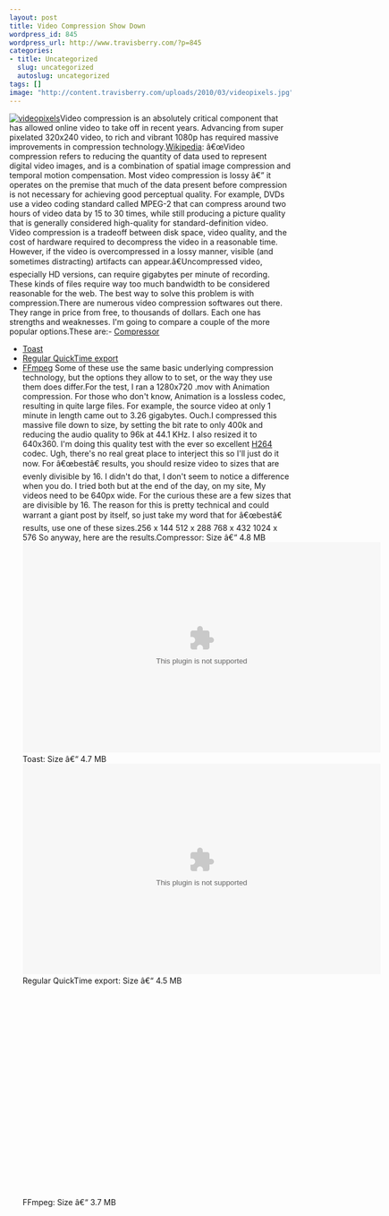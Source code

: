 ```yaml
--- 
layout: post
title: Video Compression Show Down
wordpress_id: 845
wordpress_url: http://www.travisberry.com/?p=845
categories: 
- title: Uncategorized
  slug: uncategorized
  autoslug: uncategorized
tags: []
image: "http://content.travisberry.com/uploads/2010/03/videopixels.jpg"
---
```

[![](http://content.travisberry.com/uploads/2010/03/videopixels.jpg "videopixels")](http://www.flickr.com/photos/reckon/3262118500/)Video compression is an absolutely critical component that has allowed online video to take off in recent years. Advancing from super pixelated 320x240 video, to rich and vibrant 1080p has required massive improvements in compression technology.<!--more-->[Wikipedia](http://en.wikipedia.org/wiki/Video_compression): â€œVideo compression refers to reducing the quantity of data used to represent digital video images, and is a combination of spatial image compression and temporal motion compensation. Most video compression is lossy â€” it operates on the premise that much of the data present before compression is not necessary for achieving good perceptual quality. For example, DVDs use a video coding standard called MPEG-2 that can compress around two hours of video data by 15 to 30 times, while still producing a picture quality that is generally considered high-quality for standard-definition video. Video compression is a tradeoff between disk space, video quality, and the cost of hardware required to decompress the video in a reasonable time. However, if the video is overcompressed in a lossy manner, visible (and sometimes distracting) artifacts can appear.â€Uncompressed video, especially HD versions, can require gigabytes per minute of recording. These kinds of files require way too much bandwidth to be considered reasonable for the web. The best way to solve this problem is with compression.There are numerous video compression softwares out there. They range in price from free, to thousands of dollars. Each one has strengths and weaknesses. I'm going to compare a couple of the more popular options.These are:- [Compressor](http://www.apple.com/finalcutstudio/compressor/)
- [Toast](http://www.roxio.com/enu/products/toast/titanium/overview.html)
- [Regular QuickTime export](http://www.apple.com/quicktime/tutorials/h264.html)
- [FFmpeg](http://ffmpeg.org/)
Some of these use the same basic underlying compression technology, but the options they allow to to set, or the way they use them does differ.For the test, I ran a 1280x720 .mov with Animation compression. For those who don't know, Animation is a lossless codec, resulting in quite large files. For example, the source video at only 1 minute in length came out to 3.26 gigabytes. Ouch.I compressed this massive file down to size, by setting the bit rate to only 400k and reducing the audio quality to 96k at 44.1 KHz. I also resized it to 640x360. I'm doing this quality test with the ever so excellent [H264](http://en.wikipedia.org/wiki/H.264) codec. Ugh, there's no real great place to interject this so I'll just do it now. For â€œbestâ€ results, you should resize video to sizes that are evenly divisible by 16. I didn't do that, I don't seem to notice a difference when you do. I tried both but at the end of the day, on my site, My videos need to be 640px wide. For the curious these are a few sizes that are divisible by 16. The reason for this is pretty technical and could warrant a giant post by itself, so just take my word that for â€œbestâ€ results, use one of these sizes.256 x 144 512 x 288 768 x 432 1024 x 576 So anyway, here are the results.Compressor: Size â€“ 4.8 MB<object classid="clsid:02BF25D5-8C17-4B23-BC80-D3488ABDDC6B" codebase="http://www.apple.com/qtactivex/qtplugin.cab" height="376" width="640"><param name="src" value="http://www.travisberry.com/videocompressiontests/demoforweb33fromcompressor.mov" /><param name="autoplay" value="true" /><param name="type" value="video/quicktime" height="376" width="640" /><embed src="http://www.travisberry.com/videocompressiontests/demoforweb33fromcompressor.mov" height="376" width="640" autoplay="false" type="video/quicktime" pluginspage="http://www.apple.com/quicktime/download/">Toast: Size â€“ 4.7 MB</embed><object classid="clsid:02BF25D5-8C17-4B23-BC80-D3488ABDDC6B" codebase="http://www.apple.com/qtactivex/qtplugin.cab" height="376" width="640"><param name="src" value="http://www.travisberry.com/videocompressiontests/demoforweb3fromtoast.mov" /><param name="autoplay" value="true" /><param name="type" value="video/quicktime" height="376" width="640" /><embed src="http://www.travisberry.com/videocompressiontests/demoforweb3fromtoast.mov" height="376" width="640" autoplay="false" type="video/quicktime" pluginspage="http://www.apple.com/quicktime/download/">Regular QuickTime export: Size â€“ 4.5 MB</embed><object classid="clsid:02BF25D5-8C17-4B23-BC80-D3488ABDDC6B" codebase="http://www.apple.com/qtactivex/qtplugin.cab" height="376" width="640"><param name="src" value="http://www.travisberry.com/videocompressiontests/demoforweb32fromqt.mov" /><param name="autoplay" value="true" /><param name="type" value="video/quicktime" height="376" width="640" /><embed src="http://www.travisberry.com/videocompressiontests/demoforweb32fromqt.mov" height="376" width="640" autoplay="false" type="video/quicktime" pluginspage="http://www.apple.com/quicktime/download/">FFmpeg: Size â€“ 3.7 MB</embed><object classid="clsid:02BF25D5-8C17-4B23-BC80-D3488ABDDC6B" codebase="http://www.apple.com/qtactivex/qtplugin.cab" height="376" width="640"><param name="src" value="http://www.travisberry.com/videocompressiontests/test11.mov" /><param name="autoplay" value="true" /><param name="type" value="video/quicktime" height="376" width="640" /><embed src="http://www.travisberry.com/videocompressiontests/test11.mov" height="376" width="640" autoplay="false" type="video/quicktime" pluginspage="http://www.apple.com/quicktime/download/">The clear and obvious winner is </embed>[FFmpeg](http://ffmpeg.org/). Notice that is the smallest file size as well. The other compressors do decent jobs, don't get me wrong, but you need to double or triple the file size to reach the same quality.The even better news, FFmpeg is free and open source. Wait did you catch that? It's **FREE**! One giant downside, it's command line based. This isn't huge to me, as I know how to use the command line, but for many, touching the command line is the last thing they are comfortable doing. However, it's not too hard to install if you go the [macports](http://www.macports.org/) route. Using it to it's best capabilities is nothing easy either.So for simplicities sake I present to you my super awesome FFmpeg compression commands.For a single pass render:``ffmpeg -i sourcemovie.mov -vcodec libx264 -vpre hq -b 400k -g 250 -keyint_min 24 -bf 16 -coder 1 -refs 6 -flags +loop -deblockalpha -6 -deblockbeta -6 -partitions +parti4x4+parti8x8+partp8x8+partb8x8 -flags2 +dct8x8+mixed_refs+wpred+bpyramid -me_method umh -subq 8 -s 640x360 -acodec libfaac -ar 44100 -ab 96k -threads 6 -f mp4 outputmovie.mp4``For a two pass render:``ffmpeg -i sourcemovie.mov -vcodec libx264 -vpre hq -b 400k -g 250 -keyint_min 24 -bf 16 -coder 1 -refs 6 -flags +loop -deblockalpha -6 -deblockbeta -6 -partitions +parti4x4+parti8x8+partp8x8+partb8x8 -flags2 +dct8x8+mixed_refs+wpred+bpyramid -me_method umh -subq 8 -s 640x360 -an -threads 6 -f mp4 -pass 1 /dev/null````ffmpeg -i sourcemovie.mov -vcodec libx264 -vpre hq -b 400k -g 250 -keyint_min 24 -bf 16 -coder 1 -refs 6 -flags +loop -deblockalpha -6 -deblockbeta -6 -partitions +parti4x4+parti8x8+partp8x8+partb8x8 -flags2 +dct8x8+mixed_refs+wpred+bpyramid -me_method umh -subq 8 -s 640x360 -acodec libfaac -ar 44100 -ab 96k -threads 6 -f mp4 -pass 2 outputmovie.mp4``Run the first command, then run the second for a two pass render. I used a two pass render in the test above.To better understand what all those setting mean, I recommend taking a look at this site[http://sites.google.com/site/linuxencoding/x264-ffmpeg-mapping](http://sites.google.com/site/linuxencoding/x264-ffmpeg-mapping)Or the FFmpeg documentation at [http://ffmpeg.org/ffmpeg-doc.html](http://ffmpeg.org/ffmpeg-doc.html)For lots of other examples on compressing to and from different formats, I recommend reading[http://www.catswhocode.com/blog/19-ffmpeg-commands-for-all-needs](http://www.catswhocode.com/blog/19-ffmpeg-commands-for-all-needs)So there you go. If you're looking for a way to reduce your bandwidth costs, or just want to save time in uploading them, consider checking out FFmpeg. Honestly though, if you're just dumping your videos on youtube, you may consider just bumping up the quality on another compressor and using that. Ease of use is definitely in the favor of the other options.If you use FFmpeg and have some great command to share, let me know in the comments. Or if you use a compressor not listed and want to share results, let me know as well.Oh, and if you noticed this conveniently compresses out to a HTML5 friendly format, good for you. You sharp cookie you. Well check back in the next week or so where I'll do the same thing for Ogg video. How exciting!<script>utmx_section("contact1")</script><div id="contactme"><div class="avatar">![](http://www.gravatar.com/avatar/c9e8248c1237949b66a735bed64ae841?s=32&d=identicon&r=G)</div>I'm just a guy interested in all things design and web related. You should [contact me](http://www.travisberry.com/contact/) about about this article, for freelance work, or for any reason.</div></object></object></object></object>

